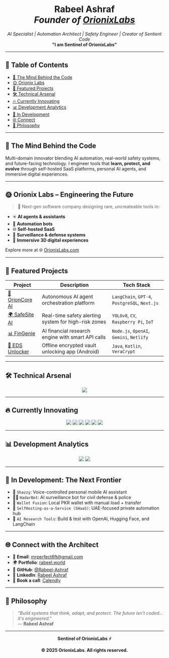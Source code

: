<h1 align="center">
  <strong>Rabeel Ashraf</strong>
  <br />
  <em>Founder of <a href="https://orionixlabs.com" target="_blank">OrionixLabs</a></em>
</h1>

<p align="center">
  <em>AI Specialist | Automation Architect | Safety Engineer | Creator of Sentient Code</em><br/>
  <strong>"I am Sentinel of OrionixLabs"</strong>
</p>

---

## 📜 Table of Contents
- [🧠 The Mind Behind the Code](#-the-mind-behind-the-code)
- [🌞 Orionix Labs](#-orionix-labs--engineering-the-future)
- [📁 Featured Projects](#-featured-projects)
- [🛠️ Technical Arsenal](#️-technical-arsenal)
- [🔥 Currently Innovating](#-currently-innovating)
- [📊 Development Analytics](#-development-analytics)
- [🚀 In Development](#-in-development-the-next-frontier)
- [🌐 Connect](#-connect-with-the-architect)
- [🧠 Philosophy](#-philosophy)

---

## 🧠 The Mind Behind the Code

Multi-domain innovator blending AI automation, real-world safety systems, and future-facing technology. I engineer tools that **learn, protect, and evolve** through self-hosted SaaS platforms, personal AI agents, and immersive digital experiences.

---

## 🌞 Orionix Labs – Engineering the Future

> 🚀 Next-gen software company designing rare, uncreateable tools in:
- ✳️ **AI agents & assistants**
- 🧠 **Automation bots**
- 🌐 **Self-hosted SaaS**
- 🤖 **Surveillance & defense systems**
- 🌌 **Immersive 3D digital experiences**

Explore more at 🌐 [OrionixLabs.com](https://orionixlabs.com)

---

## 📁 Featured Projects

| Project | Description | Tech Stack |
|--------|-------------|------------|
| [🧠 OrionCore AI](https://github.com/Rabeel-Ashraf/OrionCore) | Autonomous AI agent orchestration platform | `LangChain`, `GPT-4`, `PostgreSQL`, `Next.js` |
| [🌍 SafeSite AI](https://github.com/Rabeel-Ashraf/SafeSiteAI) | Real-time safety alerting system for high-risk zones | `YOLOv8`, `CV`, `Raspberry Pi`, `IoT` |
| [📊 FinGenie](https://github.com/Rabeel-Ashraf/FinGenie) | AI financial research engine with smart API calls | `Node.js`, `OpenAI`, `Gemini`, `Netlify` |
| [🔐 EDS Unlocker](https://github.com/Rabeel-Ashraf/EDS-Unlocker) | Offline encrypted vault unlocking app (Android) | `Java`, `Kotlin`, `VeraCrypt` |

---

## 🛠️ Technical Arsenal

<p align="center">
  <img src="https://skillicons.dev/icons?i=nextjs,tailwind,js,ts,react,nodejs,python,java,docker,bash,linux,threejs,vercel,git,github,vite,postman" />
</p>

---

## 🔥 Currently Innovating

<p align="center">
  <img src="https://img.shields.io/badge/Next.js-black?style=for-the-badge&logo=next.js&logoColor=white" />
  <img src="https://img.shields.io/badge/Tailwind-06B6D4?style=for-the-badge&logo=tailwindcss&logoColor=white" />
  <img src="https://img.shields.io/badge/Gemini_API-000000?style=for-the-badge&logo=google&logoColor=white" />
  <img src="https://img.shields.io/badge/OpenRouter-FF6B6B?style=for-the-badge&logo=openai&logoColor=white" />
  <img src="https://img.shields.io/badge/Make.com-purple?style=for-the-badge&logo=make&logoColor=white" />
  <img src="https://img.shields.io/badge/n8n-A6E3E9?style=for-the-badge&logo=n8n&logoColor=black" />
</p>

---

## 📊 Development Analytics

<p align="center">
  <img src="https://github-readme-stats.vercel.app/api?username=Rabeel-Ashraf&show_icons=true&theme=tokyonight" />
  <img src="https://github-readme-streak-stats.herokuapp.com/?user=Rabeel-Ashraf&theme=tokyonight" />
</p>

---

## 🚀 In Development: The Next Frontier

- 🤖 `Shazzy`: Voice-controlled personal mobile AI assistant
- 🕵️‍♂️ `HadarBot`: AI surveillance bot for civil defense & police
- 📱 `Wallet Fusion`: Local PKR wallet with manual load + transfer
- 🧠 `SelfHosting-as-a-Service (SHaaS)`: UAE-focused private automation hub
- 🔬 `AI Research Tools`: Build & test with OpenAI, Hugging Face, and LangChain

---

## 🌐 Connect with the Architect

- 📧 **Email**: [mrperfect6ft@gmail.com](mailto:mrperfect6ft@gmail.com)
- 🌍 **Portfolio**: [rabeel.world](https://rabeel.world)
- 🧠 **GitHub**: [@Rabeel-Ashraf](https://github.com/Rabeel-Ashraf)
- 💼 **LinkedIn**: [Rabeel Ashraf](https://www.linkedin.com/in/rabeel-ashraf-721105204/)
- 📅 **Book a call**: [Calendly](https://calendly.com/rabeelashraf/30min)

---

## 🧠 Philosophy

> *"Build systems that think, adapt, and protect. The future isn't coded... it's engineered."*  
> — **Rabeel Ashraf**

---

<p align="center"><b>Sentinel of OrionixLabs ⚡</b></p>
<p align="center"><b>© 2025 OrionixLabs. All rights reserved.</b></p>
